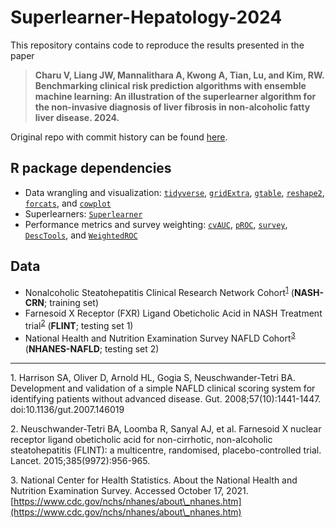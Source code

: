 # Superlearner-Hepatology-2024

This repository contains code to reproduce the results presented in the paper 

> **Charu V, Liang JW, Mannalithara A, Kwong A, Tian, Lu, and Kim, RW. Benchmarking clinical risk prediction algorithms with ensemble machine learning: An illustration of the superlearner algorithm for the non-invasive diagnosis of liver fibrosis in non-alcoholic fatty liver disease. 2024.**

Original repo with commit history can be found [here](https://github.com/janewliang/NAFLD_superlearner). 

## R package dependencies
- Data wrangling and visualization: [`tidyverse`](https://cran.r-project.org/web/packages/tidyverse/index.html), [`gridExtra`](https://cran.r-project.org/web/packages/gridExtra/index.html), [`gtable`](https://cran.r-project.org/web/packages/gtable/index.html), [`reshape2`](https://cran.r-project.org/web/packages/reshape2/index.html), [`forcats`](https://cran.r-project.org/web/packages/forcats/index.html), and [`cowplot`](https://cran.r-project.org/web/packages/cowplot/index.html)
- Superlearners: [`Superlearner`](https://cran.r-project.org/web/packages/SuperLearner/index.html)
- Performance metrics and survey weighting: [`cvAUC`](https://cran.r-project.org/web/packages/cvAUC/index.html), [`pROC`](https://cran.r-project.org/web/packages/pROC/index.html), [`survey`](https://cran.r-project.org/web/packages/survey/index.html), [`DescTools`](https://cran.r-project.org/web/packages/DescTools/index.html), and [`WeightedROC`](https://cran.r-project.org/web/packages/WeightedROC/index.html)

## Data
- Nonalcoholic Steatohepatitis Clinical Research Network Cohort<sup>[1](#myfootnote1)</sup> (**NASH-CRN**; training set)
- Farnesoid X Receptor (FXR) Ligand Obeticholic Acid in NASH Treatment trial<sup>[2](#myfootnote2)</sup> (**FLINT**; testing set 1)
- National Health and Nutrition Examination Survey NAFLD Cohort<sup>[3](#myfootnote3)</sup> (**NHANES-NAFLD**; testing set 2)

---

<a name="myfootnote1">1</a>. Harrison SA, Oliver D, Arnold HL, Gogia S, Neuschwander-Tetri BA. Development and validation of a simple NAFLD clinical scoring system for identifying patients without advanced disease. Gut. 2008;57(10):1441-1447. doi:10.1136/gut.2007.146019

<a name="myfootnote2">2</a>. Neuschwander-Tetri BA, Loomba R, Sanyal AJ, et al. Farnesoid X nuclear receptor ligand obeticholic acid for non-cirrhotic, non-alcoholic steatohepatitis (FLINT): a multicentre, randomised, placebo-controlled trial. Lancet. 2015;385(9972):956-965. 

<a name="myfootnote3">3</a>. National Center for Health Statistics. About the National Health and Nutrition Examination Survey. Accessed October 17, 2021. [https://www.cdc.gov/nchs/nhanes/about\_nhanes.htm](https://www.cdc.gov/nchs/nhanes/about\_nhanes.htm)
